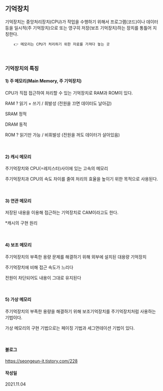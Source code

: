## 기억장치


기억장치는 중앙처리장치(CPU)가 작업을 수행하기 위해서 프로그램(코드)이나 데이터 등을 일시적(주 기억장치)으로 또는 영구히 저장(보조 기억장치)하는 장치를 통틀어 지칭한다.

        👉 메모리는 CPU가 처리하기 위한 자료를 가져다 놓는 곳

<br>

### 기억장치의 특징
#### 1) 주 메모리(Main Memory, 주 기억장치)

CPU가 직접 접근하여 처리할 수 있는 기억장치로 RAM과 ROM이 있다.



RAM ? 읽기 + 쓰기 / 휘발성 (전원을 끄면 데이터도 날아감)

SRAM 정적

DRAM 동적

ROM ? 읽기만 가능 / 비휘발성 (전원을 꺼도 데이터가 살아있음)


<br>

#### 2) 캐시 메모리

주기억장치와 CPU(=레지스터)사이에 있는 고속의 메모리

주기억장치과 CPU의 속도 차이를 줄여 처리의 효율을 높이기 위한 목적으로 사용된다.


<br>

#### 3) 연관 메모리

저장된 내용을 이용해 접근하는 기억장치로 CAM이라고도 한다.

*캐시의 구현 원리


<br>

#### 4) 보조 메모리

주기억장치의 부족한 용량 문제를 해결하기 위해 외부에 설치된 대용량 기억장치

주기억장치에 비해 접근 속도가 느리다

전원이 차단되어도 내용이 그대로 유지된다


<br>

#### 5) 가상 메모리

주기억장치의 부족한 용량을 해결하기 위해 보조기억장치를 주기억장치처럼 사용하는 기법이다.

가상 메모리의 구현 기법으로는 페이징 기법과 세그먼테이션 기법이 있다.

<br>

#### 블로그
https://seongeun-it.tistory.com/228

#### 작성일
2021.11.04